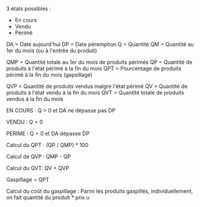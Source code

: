 3 états possibles : 
- En cours
- Vendu
- Périmé

DA = Date aujourd'hui
DP = Date péremption
Q = Quantité
QM = Quantité au 1er du mois (ou à l'entrée du produit)

QMP = Quantité totale au 1er du mois de produits périmés
QP = Quantité de produits à l'état périmé à la fin du mois
QPT = Pourcentage de produits périmé à la fin du mois (gapsillage)

QVP = Quantité de produits vendus malgré l'état périmé
QV = Quantité de produits à l'état vendu à la fin du mois
QVT = Quantité totale de produits vendus à la fin du mois


EN COURS :
Q > 0 et DA ne dépasse pas DP

VENDU : 
Q = 0 

PERIME : 
Q > 0 et DA dépasse DP 

Calcul du QPT :
(QP / QMP) * 100

Calcul de QVP :
QMP - QP

Calcul du QVT:
QV + QVP

Gaspillage = QPT

Calcul du coût du gaspillage :
Parmi les produits gaspillés, individuellement, on fait quantité du produit * prix u